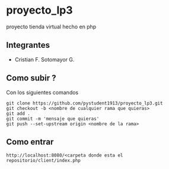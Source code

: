# proyecto_lp3
proyecto tienda virtual hecho en php


## Integrantes

- Cristian F. Sotomayor G.


## Como subir ?

Con los siguientes comandos
```
git clone https://github.com/pystudent1913/proyecto_lp3.git
git checkout -b <nombre de cualquier rama que quieras>
git add .
git commit -m 'mensaje que quieras'
git push --set-upstream origin <nombre de la rama>
```

## Como entrar

```
http://localhost:8080/<carpeta donde esta el repositorio/client/index.php
```